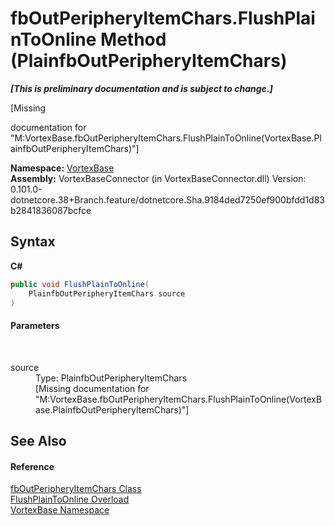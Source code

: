 # fbOutPeripheryItemChars.FlushPlainToOnline Method (PlainfbOutPeripheryItemChars)
 _**\[This is preliminary documentation and is subject to change.\]**_

\[Missing <summary> documentation for "M:VortexBase.fbOutPeripheryItemChars.FlushPlainToOnline(VortexBase.PlainfbOutPeripheryItemChars)"\]

**Namespace:**&nbsp;<a href="N_VortexBase.md">VortexBase</a><br />**Assembly:**&nbsp;VortexBaseConnector (in VortexBaseConnector.dll) Version: 0.101.0-dotnetcore.38+Branch.feature/dotnetcore.Sha.9184ded7250ef900bfdd1d83b2841836087bcfce

## Syntax

**C#**<br />
``` C#
public void FlushPlainToOnline(
	PlainfbOutPeripheryItemChars source
)
```


#### Parameters
&nbsp;<dl><dt>source</dt><dd>Type: PlainfbOutPeripheryItemChars<br />\[Missing <param name="source"/> documentation for "M:VortexBase.fbOutPeripheryItemChars.FlushPlainToOnline(VortexBase.PlainfbOutPeripheryItemChars)"\]</dd></dl>

## See Also


#### Reference
<a href="T_VortexBase_fbOutPeripheryItemChars.md">fbOutPeripheryItemChars Class</a><br /><a href="Overload_VortexBase_fbOutPeripheryItemChars_FlushPlainToOnline.md">FlushPlainToOnline Overload</a><br /><a href="N_VortexBase.md">VortexBase Namespace</a><br />